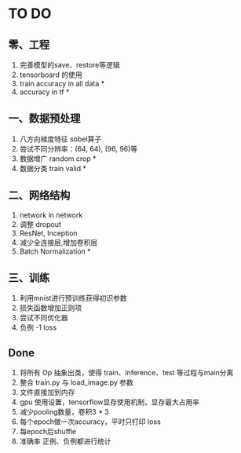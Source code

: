# TO DO

## 零、工程
1. 完善模型的save、restore等逻辑
2. tensorboard 的使用
3. train accuracy in all data *
4. accuracy in tf *

## 一、数据预处理
1. 八方向梯度特征 sobel算子
2. 尝试不同分辨率：(64, 64), (96, 96)等
3. 数据增广 random crop *
4. 数据分类 train valid *

## 二、网络结构
1. network in network
3. 调整 dropout
4. ResNet, Inception
5. 减少全连接层,增加卷积层
6. Batch Normalization *

## 三、训练
1. 利用mnist进行预训练获得初识参数
2. 损失函数增加正则项
4. 尝试不同优化器
5. 负例 -1 loss

## Done
1. 将所有 Op 抽象出类，使得 train、inference、test 等过程与main分离
2. 整合 train.py 与 load_image.py 参数
3. 文件直接加到内存
4. gpu 使用设置，tensorflow显存使用机制，显存最大占用率
5. 减少pooling数量，卷积3 * 3
6. 每个epoch做一次accuracy，平时只打印 loss
7. 每epoch后shuffle
6. 准确率 正例、负例都进行统计

